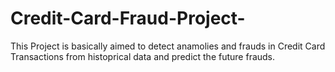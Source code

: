 # Credit-Card-Fraud-Project-
This Project is basically aimed to detect anamolies and frauds in Credit Card Transactions from histoprical data and predict the future frauds. 
